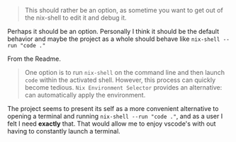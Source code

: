 
> This should rather be an option, as sometime you want to get out of the nix-shell to edit it and debug it.

Perhaps it should be an option. Personally I think it should be the default behavior and maybe the project as a whole should behave like `nix-shell --run "code ."`

From the Readme.
> One option is to run `nix-shell` on the command line and then launch `code` within the activated shell. However, this process can quickly become tedious. `Nix Environment Selector` provides an alternative: can automatically apply the environment.

The project seems to present its self as a more convenient alternative to opening a terminal and running `nix-shell --run "code ."`, and as a user I felt I need **exactly** that. That would allow me to enjoy vscode's with out having to constantly launch a terminal. 
